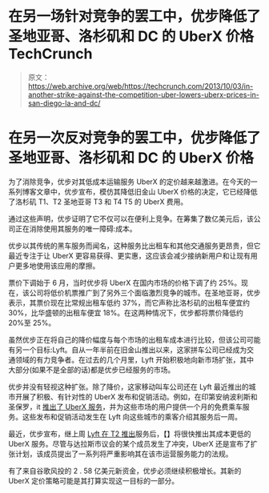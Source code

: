 # 在另一场针对竞争的罢工中，优步降低了圣地亚哥、洛杉矶和 DC 的 UberX 价格 TechCrunch

> 原文：<https://web.archive.org/web/https://techcrunch.com/2013/10/03/in-another-strike-against-the-competition-uber-lowers-uberx-prices-in-san-diego-la-and-dc/>

# 在另一次反对竞争的罢工中，优步降低了圣地亚哥、洛杉矶和 DC 的 UberX 价格

为了消除竞争，优步对其低成本运输服务 UberX 的定价越来越激进。在今天的一系列博客文章中，优步宣布，模仿其降低旧金山 UberX 价格的决定，它已经降低了洛杉矶 T1、T2 圣地亚哥 T3 和 T4 T5 的 UberX 费用。

通过这些声明，优步证明了它不仅可以在便利上竞争。在筹集了数亿美元后，该公司正在消除使用其服务的唯一障碍:成本。

优步以其传统的黑车服务而闻名，这种服务比出租车和其他交通服务更昂贵，但它最近专注于让 UberX 更容易获得、更实惠，这应该会减少接纳新用户和让现有用户更多地使用该应用的摩擦。

票价下调始于 6 月，当时优步将 UberX 在国内市场的价格下调了约 25%。现在，该公司将低价机票推广到了另外三个面临激烈竞争的城市。在圣地亚哥，优步表示，其票价现在比常规出租车低约 37%，而它声称比洛杉矶的出租车便宜约 30%，比华盛顿的出租车便宜 18%。在这两种情况下，优步都将票价降低约 20%至 25%。

虽然优步正在将自己的降价幅度与每个市场的出租车成本进行比较，但该公司可能有另一个目标:Lyft。自从一年半前在旧金山推出以来，这家拼车公司已经成为交通领域的有力竞争者。在过去的几个月里，Lyft 开始积极地向新市场扩张，其中大部分(如果不是全部的话)都是优步已经服务的市场。

优步并没有轻视这种扩张。除了降价，这家移动叫车公司还在 Lyft 最近推出的城市开展了积极、有针对性的 UberX 发布和促销活动。例如，在印第安纳波利斯和圣保罗，it [推出了 UberX 服务](https://web.archive.org/web/20221205154117/https://beta.techcrunch.com/2013/09/05/uber-strikes-back/)，并为这些市场的用户提供一个月的免费乘车服务。这些发布和促销活动发生在 Lyft 向这些城市的乘客介绍其服务后一周。

最近，优步宣布，继上周 [Lyft 在 T2 推出](https://web.archive.org/web/20221205154117/http://www.dallasnews.com/business/small-business/20130926-ride-sharing-startup-lyft-launches-friday-amid-uber-controversy1.ece)服务后，【】将很快推出其成本更低的 UberX 服务。尽管与达拉斯市议会的某个成员发生了冲突，UberX 还是宣布了扩张计划，该成员提出了一系列将严重影响其在该市运营服务能力的法规。

有了来自谷歌风投的 2 . 58 亿美元新资金，优步必须继续积极增长。其新的 UberX 定价策略可能是其打算实现这一目标的一部分。